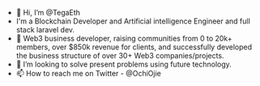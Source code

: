 - 👋 Hi, I’m @TegaEth
- I'm a Blockchain Developer and Artificial intelligence Engineer and full stack laravel dev.
- 🌱 Web3 business developer, raising communities from 0 to 20k+ members, over $850k revenue for clients, and successfully developed the business structure of over 30+ Web3 companies/projects.
- 💞️ I’m looking to solve present problems using future technology.
- 📫 How to reach me on Twitter - @OchiOjie

<!---
TegaEth/TegaEth is a ✨ special ✨ repository because its `README.md` (this file) appears on your GitHub profile.
You can click the Preview link to take a look at your changes.
--->
